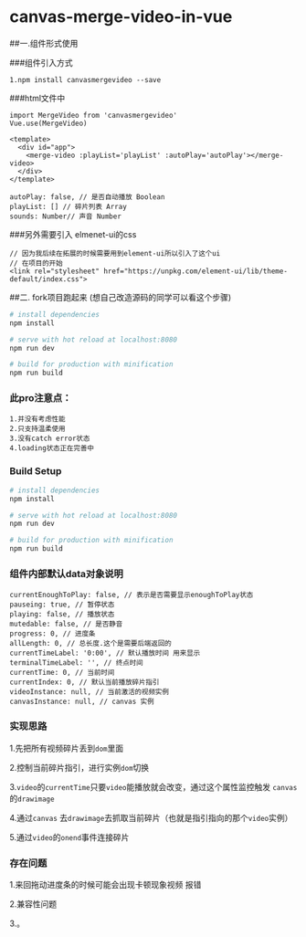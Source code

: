 # canvas-merge-video-in-vue
##一.组件形式使用

###组件引入方式
```
1.npm install canvasmergevideo --save

```
###html文件中
```
import MergeVideo from 'canvasmergevideo'
Vue.use(MergeVideo)

```

```
<template>
  <div id="app">
    <merge-video :playList='playList' :autoPlay='autoPlay'></merge-video>
  </div>
</template>

```

```
autoPlay: false, // 是否自动播放 Boolean
playList: [] // 碎片列表 Array
sounds: Number// 声音 Number

```
###另外需要引入 elmenet-ui的css
```
// 因为我后续在拓展的时候需要用到element-ui所以引入了这个ui
// 在项目的开始
<link rel="stylesheet" href="https://unpkg.com/element-ui/lib/theme-default/index.css">
```



##二. fork项目跑起来 (想自己改造源码的同学可以看这个步骤)
``` bash
# install dependencies
npm install

# serve with hot reload at localhost:8080
npm run dev

# build for production with minification
npm run build
```
### 此pro注意点：
```
1.并没有考虑性能
2.只支持温柔使用
3.没有catch error状态
4.loading状态正在完善中
```
### Build Setup

``` bash
# install dependencies
npm install

# serve with hot reload at localhost:8080
npm run dev

# build for production with minification
npm run build

```
### 组件内部默认data对象说明
```
currentEnoughToPlay: false, // 表示是否需要显示enoughToPlay状态
pauseing: true, // 暂停状态
playing: false, // 播放状态
mutedable: false, // 是否静音
progress: 0, // 进度条
allLength: 0, // 总长度.这个是需要后端返回的
currentTimeLabel: '0:00', // 默认播放时间 用来显示
terminalTimeLabel: '', // 终点时间
currentTime: 0, // 当前时间
currentIndex: 0, // 默认当前播放碎片指引
videoInstance: null, // 当前激活的视频实例
canvasInstance: null, // canvas 实例

```

### 实现思路
1.先把所有视频碎片丢到`dom`里面

2.控制当前碎片指引，进行实例`dom`切换

3.`video`的`currentTime`只要`video`能播放就会改变，通过这个属性监控触发 `canvas`的`drawimage`

4.通过`canvas` 去`drawimage`去抓取当前碎片（也就是指引指向的那个`video`实例）

5.通过`video`的`onend`事件连接碎片

### 存在问题

1.来回拖动进度条的时候可能会出现卡顿现象视频 报错

2.兼容性问题

3.。

